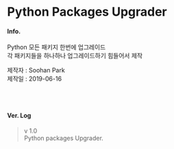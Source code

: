 # Python Packages Upgrader



#### Info.  
Python 모든 패키지 한번에 업그레이드  
각 패키지들을 하나하나 업그레이드하기 힘들어서 제작
  
제작자 : Soohan Park  
제작일 : 2019-06-16

<br>
<br>
  
#### Ver. Log

> v 1.0  
> Python packages Upgrader.


